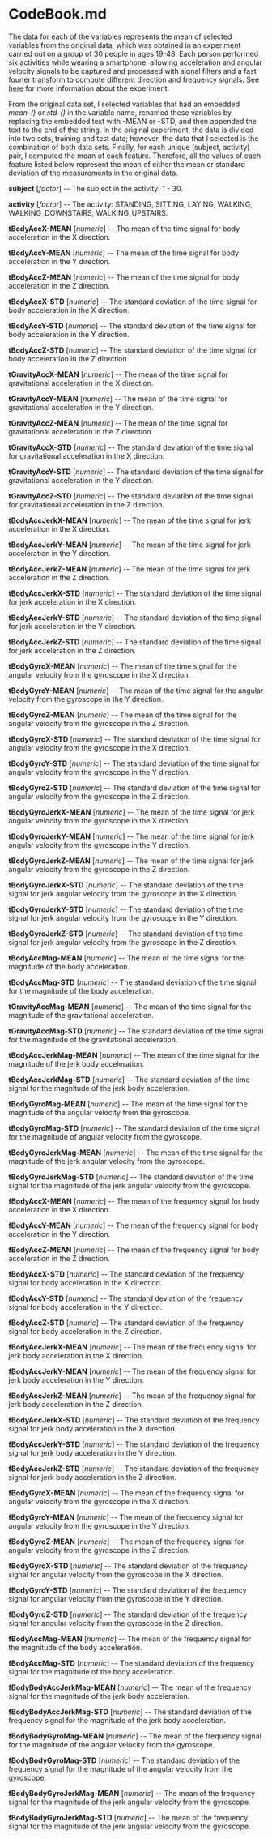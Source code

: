 # CodeBook.md

The data for each of the variables represents the mean of selected variables from the original data, which was obtained in an experiment carried out on a group of 30 people in ages 19-48. Each person performed six activities while wearing a smartphone, allowing acceleration and angular velocity signals to be captured and processed with signal filters and a fast fourier transform to compute different direction and frequency signals. See [here](http://archive.ics.uci.edu/ml/datasets/Human+Activity+Recognition+Using+Smartphones) for more information about the experiment.

From the original data set, I selected variables that had an embedded *mean-()* or *std-()* in the variable name, renamed these variables by replacing the embedded text with -MEAN or -STD, and then appended the text to the end of the string. In the original experiment, the data is divided into two sets, training and test data; however, the data that I selected is the combination of both data sets. Finally, for each unique (subject, activity) pair, I computed the mean of each feature.  Therefore, all the values of each feature listed below represent the mean of either the mean or standard deviation of the measurements in the original data.

**subject** [*factor*] -- The subject in the activity: 1 - 30.

**activity** [*factor*] -- The activity: STANDING, SITTING, LAYING, WALKING, WALKING_DOWNSTAIRS, WALKING_UPSTAIRS.

**tBodyAccX-MEAN** [*numeric*] -- The mean of the time signal for body acceleration in the X direction.

**tBodyAccY-MEAN** [*numeric*] -- The mean of the time signal for body acceleration in the Y direction.

**tBodyAccZ-MEAN** [*numeric*] -- The mean of the time signal for body acceleration in the Z direction.

**tBodyAccX-STD** [*numeric*] -- The standard deviation of the time signal for body acceleration in the X direction.

**tBodyAccY-STD** [*numeric*] -- The standard deviation of the time signal for body acceleration in the Y direction.

**tBodyAccZ-STD** [*numeric*] -- The standard deviation of the time signal for body acceleration in the Z direction.

**tGravityAccX-MEAN** [*numeric*] -- The mean of the time signal for gravitational acceleration in the X direction.

**tGravityAccY-MEAN** [*numeric*] -- The mean of the time signal for gravitational acceleration in the Y direction.

**tGravityAccZ-MEAN** [*numeric*] -- The mean of the time signal for gravitational acceleration in the Z direction.

**tGravityAccX-STD** [*numeric*] -- The standard deviation of the time signal for gravitational acceleration in the X direction.

**tGravityAccY-STD** [*numeric*] -- The standard deviation of the time signal for gravitational acceleration in the Y direction.

**tGravityAccZ-STD** [*numeric*] -- The standard deviation of the time signal for gravitational acceleration in the Z direction.

**tBodyAccJerkX-MEAN** [*numeric*] -- The mean of the time signal for jerk acceleration in the X direction.

**tBodyAccJerkY-MEAN** [*numeric*] -- The mean of the time signal for jerk acceleration in the Y direction.

**tBodyAccJerkZ-MEAN** [*numeric*] -- The mean of the time signal for jerk acceleration in the Z direction.

**tBodyAccJerkX-STD** [*numeric*] -- The standard deviation of the time signal for jerk acceleration in the X direction.

**tBodyAccJerkY-STD** [*numeric*] -- The standard deviation of the time signal for jerk acceleration in the Y direction.

**tBodyAccJerkZ-STD** [*numeric*] -- The standard deviation of the time signal for jerk acceleration in the Z direction.

**tBodyGyroX-MEAN** [*numeric*] -- The mean of the time signal for the angular velocity from the gyroscope in the X direction.

**tBodyGyroY-MEAN** [*numeric*] -- The mean of the time signal for the angular velocity from the gyroscope in the Y direction.

**tBodyGyroZ-MEAN** [*numeric*] -- The mean of the time signal for the angular velocity from the gyroscope in the Z direction.

**tBodyGyroX-STD** [*numeric*] -- The standard deviation of the time signal for angular velocity from the gyroscope in the X direction.

**tBodyGyroY-STD** [*numeric*] -- The standard deviation of the time signal for angular velocity from the gyroscope in the Y direction.

**tBodyGyroZ-STD** [*numeric*] -- The standard deviation of the time signal for angular velocity from the gyroscope in the Z direction.

**tBodyGyroJerkX-MEAN** [*numeric*] -- The mean of the time signal for jerk angular velocity from the gyroscope in the X direction.

**tBodyGyroJerkY-MEAN** [*numeric*] -- The mean of the time signal for jerk angular velocity from the gyroscope in the Y direction.

**tBodyGyroJerkZ-MEAN** [*numeric*] -- The mean of the time signal for jerk angular velocity from the gyroscope in the Z direction.

**tBodyGyroJerkX-STD** [*numeric*] -- The standard deviation of the time signal for jerk angular velocity from the gyroscope in the X direction.

**tBodyGyroJerkY-STD** [*numeric*] -- The standard deviation of the time signal for jerk angular velocity from the gyroscope in the Y direction.

**tBodyGyroJerkZ-STD** [*numeric*] -- The standard deviation of the time signal for jerk angular velocity from the gyroscope in the Z direction.

**tBodyAccMag-MEAN** [*numeric*] -- The mean of the time signal for the magnitude of the body acceleration.

**tBodyAccMag-STD** [*numeric*] -- The standard deviation of the time signal for the magnitude of the body acceleration.

**tGravityAccMag-MEAN** [*numeric*] -- The mean of the time signal for the magnitude of the gravitational acceleration.

**tGravityAccMag-STD** [*numeric*] -- The standard deviation of the time signal for the magnitude of the gravitational acceleration.

**tBodyAccJerkMag-MEAN** [*numeric*] -- The mean of the time signal for the magnitude of the jerk body acceleration.

**tBodyAccJerkMag-STD** [*numeric*] -- The standard deviation of the time signal for the magnitude of the jerk body acceleration.

**tBodyGyroMag-MEAN** [*numeric*] -- The mean of the time signal for the magnitude of the angular velocity from the gyroscope.

**tBodyGyroMag-STD** [*numeric*] -- The standard deviation of the time signal for the magnitude of angular velocity from the gyroscope.

**tBodyGyroJerkMag-MEAN** [*numeric*] -- The mean of the time signal for the magnitude of the jerk angular velocity from the gyroscope.

**tBodyGyroJerkMag-STD** [*numeric*] -- The standard deviation of the time signal for the magnitude of the jerk angular velocity from the gyroscope.

**fBodyAccX-MEAN** [*numeric*] -- The mean of the frequency signal for body acceleration in the X direction.

**fBodyAccY-MEAN** [*numeric*] -- The mean of the frequency signal for body acceleration in the Y direction.

**fBodyAccZ-MEAN** [*numeric*] -- The mean of the frequency signal for body acceleration in the Z direction.

**fBodyAccX-STD** [*numeric*] -- The standard deviation of the frequency signal for body acceleration in the X direction.

**fBodyAccY-STD** [*numeric*] -- The standard deviation of the frequency signal for body acceleration in the Y direction.

**fBodyAccZ-STD** [*numeric*] -- The standard deviation of the frequency signal for body acceleration in the Z direction.

**fBodyAccJerkX-MEAN** [*numeric*] -- The mean of the frequency signal for jerk body acceleration in the X direction.

**fBodyAccJerkY-MEAN** [*numeric*] -- The mean of the frequency signal for jerk body acceleration in the Y direction.

**fBodyAccJerkZ-MEAN** [*numeric*] -- The mean of the frequency signal for jerk body acceleration in the Z direction.

**fBodyAccJerkX-STD** [*numeric*] -- The standard deviation of the frequency signal for jerk body acceleration in the X direction.

**fBodyAccJerkY-STD** [*numeric*] -- The standard deviation of the frequency signal for jerk body acceleration in the Y direction.

**fBodyAccJerkZ-STD** [*numeric*] -- The standard deviation of the frequency signal for jerk body acceleration in the Z direction.

**fBodyGyroX-MEAN** [*numeric*] -- The mean of the frequency signal for angular velocity from the gyroscope in the X direction.

**fBodyGyroY-MEAN** [*numeric*] -- The mean of the frequency signal for angular velocity from the gyroscope in the Y direction.

**fBodyGyroZ-MEAN** [*numeric*] -- The mean of the frequency signal for angular velocity from the gyroscope in the Z direction.

**fBodyGyroX-STD** [*numeric*] -- The standard deviation of the frequency signal for angular velocity from the gyroscope in the X direction.

**fBodyGyroY-STD** [*numeric*] -- The standard deviation of the frequency signal for angular velocity from the gyroscope in the Y direction.

**fBodyGyroZ-STD** [*numeric*] -- The standard deviation of the frequency signal for angular velocity from the gyroscope in the Z direction.

**fBodyAccMag-MEAN** [*numeric*] -- The mean of the frequency signal for the magnitude of the body acceleration.

**fBodyAccMag-STD** [*numeric*] -- The standard deviation of the frequency signal for the magnitude of the body acceleration.

**fBodyBodyAccJerkMag-MEAN** [*numeric*] -- The mean of the frequency signal for the magnitude of the jerk body acceleration.

**fBodyBodyAccJerkMag-STD** [*numeric*] -- The standard deviation of the frequency signal for the magnitude of the jerk body acceleration.

**fBodyBodyGyroMag-MEAN** [*numeric*] -- The mean of the frequency signal for the magnitude of the angular velocity from the gyroscope.

**fBodyBodyGyroMag-STD** [*numeric*] -- The standard deviation of the frequency signal for the magnitude of the angular velocity from the gyroscope.

**fBodyBodyGyroJerkMag-MEAN** [*numeric*] -- The mean of the frequency signal for the magnitude of the jerk angular velocity from the gyroscope.

**fBodyBodyGyroJerkMag-STD** [*numeric*] -- The mean of the frequency signal for the magnitude of the jerk angular velocity from the gyroscope.
